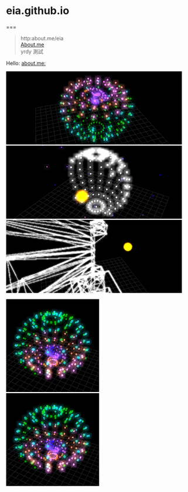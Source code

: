 # eia.github.io
===
> http:about.me/eia <br/>
> [About.me](http:about.me/eia) <br/>
> yrdy 測試 <br/>

Hello:
[about.me:](http://about.me/eia)





[![alt test1](demo/130822/demo_480x200.jpg)](demo/130822)
[![alt test2](demo/130823/demo_480x200.jpg)](demo/130823)
[!["alt test3"](demo/130824/demo_480x200.jpg)](demo/130824)


[![alt test3](demo/130822/demo.jpg)](demo/130822)
[![alt test3](demo/130822/demo.jpg)](demo/130822)

